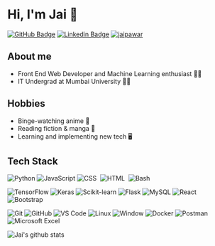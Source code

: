 <!-- Resources -->
<!-- https://emojipedia.org/ -->
<!-- https://github.com/Ileriayo/markdown-badges -->

# Hi, I'm Jai 👋
<!-- Link to my website on 'Jai'? -->
[![GitHub Badge](https://img.shields.io/badge/-JP109-181717?style=flat-square&logo=github&logoColor=white&link=https://github.com/JP109)](https://github.com/JP109/ "Follow on GitHub")
[![Linkedin Badge](https://img.shields.io/badge/-JaiPawar-blue?style=flat-square&logo=Linkedin&logoColor=white&link=https://www.linkedin.com/in/jai-pawar-522592199/)](https://www.linkedin.com/in/jai-pawar-522592199/ "Connect on LinkedIn")
[![jaipawar](https://road-to-kaggle-grandmaster.vercel.app/api/simple/jaipawar)](https://www.kaggle.com/jaipawar "Follow on Kaggle")

## About me
<ul>
  <li> Front End Web Developer and Machine Learning enthusiast 👨‍💻
  <li> IT Undergrad at Mumbai University 👨‍🎓
</ul>
  
## Hobbies
<ul>
  <li> Binge-watching anime 👀
  <li> Reading fiction & manga 📖
  <li> Learning and implementing new tech 🖥️
</ul>

## Tech Stack

![Python](https://img.shields.io/badge/-Python-3776AB?style=flat-square&logo=python&logoColor=white)
![JavaScript](https://img.shields.io/badge/JavaScript-F7DF1E?style=flat-square&logo=javascript&logoColor=black)
![CSS](https://img.shields.io/badge/-CSS-05122A?style=flat-square&logo=CSS3&logoColor=1572B6)&nbsp;
![HTML](https://img.shields.io/badge/-HTML-05122A?style=flat-square&logo=HTML5)&nbsp;
![Bash](https://img.shields.io/badge/Bash-121011?style=flat-square&logo=gnu-bash&logoColor=white)

![TensorFlow](https://img.shields.io/badge/TensorFlow-FF6F00?style=flat-square&logo=TensorFlow&logoColor=white)
![Keras](https://img.shields.io/badge/Keras-%23D00000.svg?style=flat-square&logo=Keras&logoColor=white)
![Scikit-learn](https://img.shields.io/badge/Scikit%20Learn-F7931E?style=flat-square&logo=scikit-learn&logoColor=white)
![Flask](https://img.shields.io/badge/flask-%23000.svg?style=flat-square&logo=flask&logoColor=white)
![MySQL](https://img.shields.io/badge/MySQL-4479A1?style=flat-square&logo=mysql&logoColor=white)
![React](https://img.shields.io/badge/React-20232A?style=flat-square&logo=react&logoColor=61DAFB)
![Bootstrap](https://img.shields.io/badge/Bootstrap-%23563D7C.svg?style=flat-square&logo=bootstrap&logoColor=white)

![Git](https://img.shields.io/badge/-Git-F05032?style=flat-square&logo=git&logoColor=white)
![GitHub](https://img.shields.io/badge/-GitHub-181717?style=flat-square&logo=github)
![VS Code](https://img.shields.io/badge/-VS%20Code-007ACC?style=flat-square&logo=visual-studio-code)
![Linux](https://img.shields.io/badge/Linux-FCC624?style=flat-square&logo=linux&logoColor=black)
![Window](https://img.shields.io/badge/Windows-0078D6?style=flat-square&logo=windows&logoColor=white)
![Docker](https://img.shields.io/badge/-Docker-2496ED?style=flat-square&logo=docker&logoColor=white)
![Postman](https://img.shields.io/badge/Postman-FF6C37?style=flat-square&logo=postman&logoColor=white)
![Microsoft Excel](https://img.shields.io/badge/Microsoft_Excel-217346?style=flat-square&logo=microsoft-excel&logoColor=white)

![Jai's github stats](https://github-readme-stats.vercel.app/api?username=JP109&show_icons=true&count_private=true&include_all_commits=true)

<!-- Credits: [Jai](https://github.com/JP109) -->
<!-- ![R](https://img.shields.io/badge/R-00599C?style=flat-square&logo=R&logoColor=white) -->
<!-- ![Pytorch](https://img.shields.io/badge/Pytorch-EE4C2C?style=flat-square&logo=Pytorch&logoColor=white) -->
<!-- ![Microsoft Azure](https://img.shields.io/badge/Azure-0089D6?style=flat-square&logo=microsoft-azure&logoColor=white) -->
<!-- ![Medium](https://img.shields.io/badge/Medium-%23000000.svg?style=for-the-badge&logo=Medium&logoColor=white) -->
<!-- ![LinkedIn](https://img.shields.io/badge/linkedin-%230077B5.svg?style=for-the-badge&logo=linkedin&logoColor=white) -->
<!-- ![Numpy](https://img.shields.io/badge/Numpy-013243?style=flat-square&logo=Numpy) -->
<!-- ![Pandas](https://img.shields.io/badge/pandas-%23150458.svg?flat-square&logo=pandas&logoColor=white) -->

